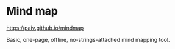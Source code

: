 Mind map
==

https://paiv.github.io/mindmap

Basic, one-page, offline, no-strings-attached mind mapping tool.